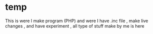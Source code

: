 # temp
This is were I make program (PHP) and were I have .inc file , make live changes , and have experiment , all type of stuff make by me is here
